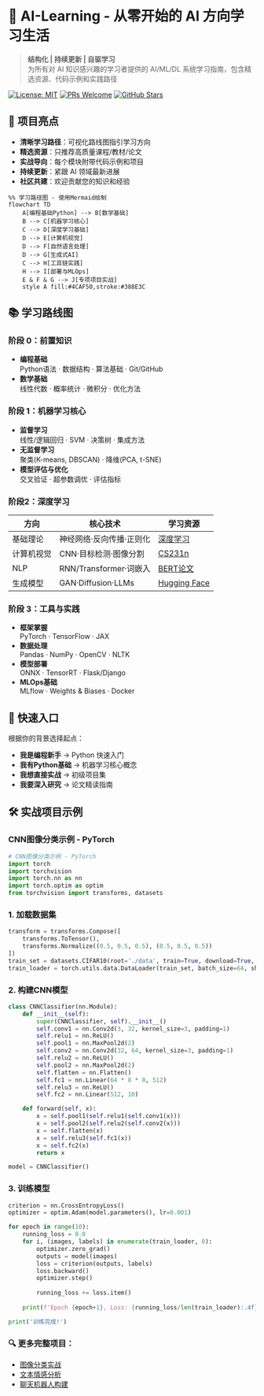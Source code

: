 # 🚀 AI-Learning - 从零开始的 AI 方向学习生活

> **结构化 | 持续更新 | 自驱学习**  
> 为所有对 AI 知识感兴趣的学习者提供的 AI/ML/DL 系统学习指南，包含精选资源、代码示例和实践路径

[![License: MIT](https://img.shields.io/badge/License-MIT-yellow.svg)](LICENSE)
[![PRs Welcome](https://img.shields.io/badge/PRs-welcome-brightgreen.svg)](CONTRIBUTING.md)
[![GitHub Stars](https://img.shields.io/github/stars/Natsume1710/AI-Learning?style=social)](https://github.com/yourusername/ai-learning-hub)

## 🌟 项目亮点

- **清晰学习路径**：可视化路线图指引学习方向
- **精选资源**：只推荐高质量课程/教材/论文
- **实战导向**：每个模块附带代码示例和项目
- **持续更新**：紧跟 AI 领域最新进展
- **社区共建**：欢迎贡献您的知识和经验

```mermaid
%% 学习路径图 - 使用Mermaid绘制
flowchart TD
    A[编程基础Python] --> B[数学基础]
    B --> C[机器学习核心]
    C --> D[深度学习基础]
    D --> E[计算机视觉]
    D --> F[自然语言处理]
    D --> G[生成式AI]
    C --> H[工具链实践]
    H --> I[部署与MLOps]
    E & F & G --> J[专项项目实战]
    style A fill:#4CAF50,stroke:#388E3C
```

## 📚 学习路线图

### 阶段 0：前置知识
- **编程基础**  
  Python语法 · 数据结构 · 算法基础 · Git/GitHub
- **数学基础**  
  线性代数 · 概率统计 · 微积分 · 优化方法

### 阶段 1：机器学习核心
- **监督学习**  
  线性/逻辑回归 · SVM · 决策树 · 集成方法
- **无监督学习**  
  聚类(K-means, DBSCAN) · 降维(PCA, t-SNE)
- **模型评估与优化**  
  交叉验证 · 超参数调优 · 评估指标

### 阶段2：深度学习

| 方向         | 核心技术                        | 学习资源                             |
|--------------|---------------------------------|--------------------------------------|
| 基础理论     | 神经网络·反向传播·正则化        | [深度学习](https://www.deeplearningbook.org/) |
| 计算机视觉   | CNN·目标检测·图像分割           | [CS231n](http://cs231n.stanford.edu/)         |
| NLP          | RNN/Transformer·词嵌入          | [BERT论文](https://arxiv.org/abs/1810.04805)  |
| 生成模型     | GAN·Diffusion·LLMs              | [Hugging Face](https://huggingface.co/)       |

### 阶段 3：工具与实践
- **框架掌握**  
  PyTorch · TensorFlow · JAX
- **数据处理**  
  Pandas · NumPy · OpenCV · NLTK
- **模型部署**  
  ONNX · TensorRT · Flask/Django
- **MLOps基础**  
  MLflow · Weights & Biases · Docker


## 🚪 快速入口
根据你的背景选择起点：
- **我是编程新手** → Python 快速入门
- **我有Python基础** → 机器学习核心概念
- **我想直接实战** → 初级项目集
- **我要深入研究** → 论文精读指南

## 🛠️ 实战项目示例
### CNN图像分类示例 - PyTorch

```python
# CNN图像分类示例 - PyTorch
import torch
import torchvision
import torch.nn as nn
import torch.optim as optim
from torchvision import transforms, datasets
```

### 1. 加载数据集
```python
transform = transforms.Compose([
    transforms.ToTensor(),
    transforms.Normalize((0.5, 0.5, 0.5), (0.5, 0.5, 0.5))
])
train_set = datasets.CIFAR10(root='./data', train=True, download=True, transform=transform)
train_loader = torch.utils.data.DataLoader(train_set, batch_size=64, shuffle=True)
```

### 2. 构建CNN模型
```python
class CNNClassifier(nn.Module):
    def __init__(self):
        super(CNNClassifier, self).__init__()
        self.conv1 = nn.Conv2d(3, 32, kernel_size=3, padding=1)
        self.relu1 = nn.ReLU()
        self.pool1 = nn.MaxPool2d(2)
        self.conv2 = nn.Conv2d(32, 64, kernel_size=3, padding=1)
        self.relu2 = nn.ReLU()
        self.pool2 = nn.MaxPool2d(2)
        self.flatten = nn.Flatten()
        self.fc1 = nn.Linear(64 * 8 * 8, 512)
        self.relu3 = nn.ReLU()
        self.fc2 = nn.Linear(512, 10)

    def forward(self, x):
        x = self.pool1(self.relu1(self.conv1(x)))
        x = self.pool2(self.relu2(self.conv2(x)))
        x = self.flatten(x)
        x = self.relu3(self.fc1(x))
        x = self.fc2(x)
        return x

model = CNNClassifier()
```

### 3. 训练模型
```python
criterion = nn.CrossEntropyLoss()
optimizer = optim.Adam(model.parameters(), lr=0.001)

for epoch in range(10):
    running_loss = 0.0
    for i, (images, labels) in enumerate(train_loader, 0):
        optimizer.zero_grad()
        outputs = model(images)
        loss = criterion(outputs, labels)
        loss.backward()
        optimizer.step()
        
        running_loss += loss.item()
        
    print(f'Epoch {epoch+1}, Loss: {running_loss/len(train_loader):.4f}')

print('训练完成!')
```

### 🔍 更多完整项目：

- [图像分类实战](https://example.com/projects/image-classification)  
- [文本情感分析](https://example.com/projects/sentiment-analysis)  
- [聊天机器人构建](https://example.com/projects/chatbot-system)
